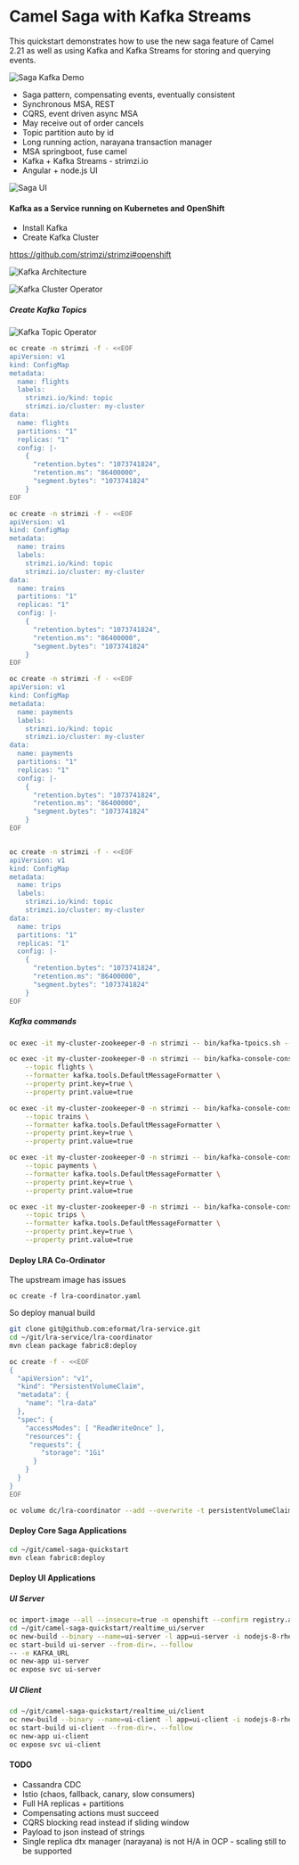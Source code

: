 # Camel Saga with Kafka Streams

This quickstart demonstrates how to use the new saga feature of Camel 2.21 as well as using Kafka and Kafka Streams for storing and querying events.

![Saga Kafka Demo](saga-kafka-demo.png)

- Saga pattern, compensating events, eventually consistent
- Synchronous MSA, REST
- CQRS, event driven async MSA
- May receive out of order cancels
- Topic partition auto by id
- Long running action, narayana transaction manager
- MSA springboot, fuse camel
- Kafka + Kafka Streams - strimzi.io
- Angular + node.js UI

![Saga UI](saga-ui.png)

#### Kafka as a Service running on Kubernetes and OpenShift

- Install Kafka
- Create Kafka Cluster

https://github.com/strimzi/strimzi#openshift

![Kafka Architecture](kafka-uml.png)

![Kafka Cluster Operator](cluster_operator.png)

##### Create Kafka Topics

![Kafka Topic Operator](topic_operator.png)

```bash
oc create -n strimzi -f - <<EOF
apiVersion: v1
kind: ConfigMap
metadata:
  name: flights
  labels:
    strimzi.io/kind: topic
    strimzi.io/cluster: my-cluster
data:
  name: flights
  partitions: "1"
  replicas: "1"
  config: |-
    {
      "retention.bytes": "1073741824",
      "retention.ms": "86400000",
      "segment.bytes": "1073741824"
    }
EOF

oc create -n strimzi -f - <<EOF
apiVersion: v1
kind: ConfigMap
metadata:
  name: trains
  labels:
    strimzi.io/kind: topic
    strimzi.io/cluster: my-cluster
data:
  name: trains
  partitions: "1"
  replicas: "1"
  config: |-
    {
      "retention.bytes": "1073741824",
      "retention.ms": "86400000",
      "segment.bytes": "1073741824"
    }
EOF

oc create -n strimzi -f - <<EOF
apiVersion: v1
kind: ConfigMap
metadata:
  name: payments
  labels:
    strimzi.io/kind: topic
    strimzi.io/cluster: my-cluster
data:
  name: payments
  partitions: "1"
  replicas: "1"
  config: |-
    {
      "retention.bytes": "1073741824",
      "retention.ms": "86400000",
      "segment.bytes": "1073741824"
    }
EOF


oc create -n strimzi -f - <<EOF
apiVersion: v1
kind: ConfigMap
metadata:
  name: trips
  labels:
    strimzi.io/kind: topic
    strimzi.io/cluster: my-cluster
data:
  name: trips
  partitions: "1"
  replicas: "1"
  config: |-
    {
      "retention.bytes": "1073741824",
      "retention.ms": "86400000",
      "segment.bytes": "1073741824"
    }
EOF
```

##### Kafka commands

```bash
oc exec -it my-cluster-zookeeper-0 -n strimzi -- bin/kafka-tpoics.sh --list --bootstrap-server=my-cluster-kafka-bootstrap:9092

oc exec -it my-cluster-zookeeper-0 -n strimzi -- bin/kafka-console-consumer.sh --bootstrap-server=my-cluster-kafka-bootstrap:9092 --from-beginning \
    --topic flights \
    --formatter kafka.tools.DefaultMessageFormatter \
    --property print.key=true \
    --property print.value=true 

oc exec -it my-cluster-zookeeper-0 -n strimzi -- bin/kafka-console-consumer.sh --bootstrap-server=my-cluster-kafka-bootstrap:9092 --from-beginning \
    --topic trains \
    --formatter kafka.tools.DefaultMessageFormatter \
    --property print.key=true \
    --property print.value=true 

oc exec -it my-cluster-zookeeper-0 -n strimzi -- bin/kafka-console-consumer.sh --bootstrap-server=my-cluster-kafka-bootstrap:9092 --from-beginning \
    --topic payments \
    --formatter kafka.tools.DefaultMessageFormatter \
    --property print.key=true \
    --property print.value=true

oc exec -it my-cluster-zookeeper-0 -n strimzi -- bin/kafka-console-consumer.sh --bootstrap-server=my-cluster-kafka-bootstrap:9092 --from-beginning \
    --topic trips \
    --formatter kafka.tools.DefaultMessageFormatter \
    --property print.key=true \
    --property print.value=true 
```

#### Deploy LRA Co-Ordinator

The upstream image has issues

```
oc create -f lra-coordinator.yaml
```

So deploy manual build

```bash
git clone git@github.com:eformat/lra-service.git
cd ~/git/lra-service/lra-coordinator
mvn clean package fabric8:deploy
```

```bash
oc create -f - <<EOF
{
  "apiVersion": "v1",
  "kind": "PersistentVolumeClaim",
  "metadata": {
    "name": "lra-data"
  },
  "spec": {
    "accessModes": [ "ReadWriteOnce" ],
    "resources": {
     "requests": {
        "storage": "1Gi"
      }
    }
  }
}
EOF
```

```bash
oc volume dc/lra-coordinator --add --overwrite -t persistentVolumeClaim --claim-name=lra-data --name=lra-data --mount-path=/deployments/data
```

#### Deploy Core Saga Applications

```bash
cd ~/git/camel-saga-quickstart
mvn clean fabric8:deploy
```

#### Deploy UI Applications

##### UI Server

```bash
oc import-image --all --insecure=true -n openshift --confirm registry.access.redhat.com/rhscl/nodejs-8-rhel7
cd ~/git/camel-saga-quickstart/realtime_ui/server
oc new-build --binary --name=ui-server -l app=ui-server -i nodejs-8-rhel7
oc start-build ui-server --from-dir=. --follow
-- -e KAFKA_URL
oc new-app ui-server
oc expose svc ui-server

```

##### UI Client

```bash
cd ~/git/camel-saga-quickstart/realtime_ui/client
oc new-build --binary --name=ui-client -l app=ui-client -i nodejs-8-rhel7
oc start-build ui-client --from-dir=. --follow
oc new-app ui-client
oc expose svc ui-client
```

#### TODO

- Cassandra CDC
- Istio (chaos, fallback, canary, slow consumers)
- Full HA replicas + partitions
- Compensating actions must succeed
- CQRS blocking read instead if sliding window
- Payload to json instead of strings
- Single replica dtx manager (narayana) is not H/A in OCP - scaling still to be supported
